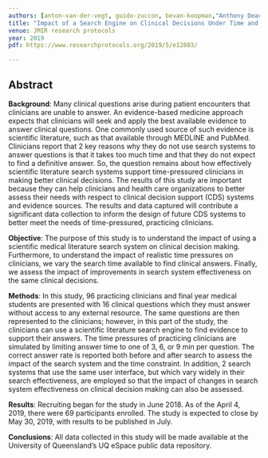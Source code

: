 ```yaml
---
authors: [anton-van-der-vegt, guido-zuccon, bevan-koopman,"Anthony Deacon"]
title: "Impact of a Search Engine on Clinical Decisions Under Time and System Effectiveness Constraints: Research Protocol"
venue: JMIR research protocols
year: 2019
pdf: https://www.researchprotocols.org/2019/5/e12803/

---
```


## Abstract

**Background**: Many clinical questions arise during patient encounters that clinicians are unable to answer. An evidence-based medicine approach expects that clinicians will seek and apply the best available evidence to answer clinical questions. One commonly used source of such evidence is scientific literature, such as that available through MEDLINE and PubMed. Clinicians report that 2 key reasons why they do not use search systems to answer questions is that it takes too much time and that they do not expect to find a definitive answer. So, the question remains about how effectively scientific literature search systems support time-pressured clinicians in making better clinical decisions. The results of this study are important because they can help clinicians and health care organizations to better assess their needs with respect to clinical decision support (CDS) systems and evidence sources. The results and data captured will contribute a significant data collection to inform the design of future CDS systems to better meet the needs of time-pressured, practicing clinicians.

**Objective**: The purpose of this study is to understand the impact of using a scientific medical literature search system on clinical decision making. Furthermore, to understand the impact of realistic time pressures on clinicians, we vary the search time available to find clinical answers. Finally, we assess the impact of improvements in search system effectiveness on the same clinical decisions.

**Methods**: In this study, 96 practicing clinicians and final year medical students are presented with 16 clinical questions which they must answer without access to any external resource. The same questions are then represented to the clinicians; however, in this part of the study, the clinicians can use a scientific literature search engine to find evidence to support their answers. The time pressures of practicing clinicians are simulated by limiting answer time to one of 3, 6, or 9 min per question. The correct answer rate is reported both before and after search to assess the impact of the search system and the time constraint. In addition, 2 search systems that use the same user interface, but which vary widely in their search effectiveness, are employed so that the impact of changes in search system effectiveness on clinical decision making can also be assessed.

**Results**: Recruiting began for the study in June 2018. As of the April 4, 2019, there were 69 participants enrolled. The study is expected to close by May 30, 2019, with results to be published in July.

**Conclusions**: All data collected in this study will be made available at the University of Queensland’s UQ eSpace public data repository.
